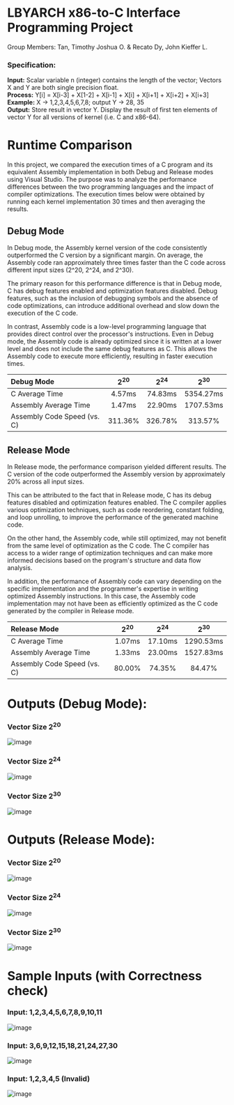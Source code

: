 # LBYARCH x86-to-C Interface Programming Project

Group Members: Tan, Timothy Joshua O. & Recato Dy, John Kieffer L.

### Specification:

**Input:** Scalar variable n (integer) contains the length of the vector; Vectors X and Y are both single precision float. <br>
**Process:** Y[i] = X[i-3] + X[1-2] + X[i-1] + X[i] + X[i+1] + X[i+2] + X[i+3] <br>
**Example:** X -> 1,2,3,4,5,6,7,8; output Y -> 28, 35 <br>
**Output:** Store result in vector Y. Display the result of first ten elements of vector Y for all versions of kernel (i.e. C and x86-64). <be>


# Runtime Comparison

In this project, we compared the execution times of a C program and its equivalent Assembly implementation in both Debug and Release modes using Visual Studio. The purpose was to analyze the performance differences between the two programming languages and the impact of compiler optimizations. The execution times below were obtained by running each kernel implementation 30 times and then averaging the results.

## Debug Mode

In Debug mode, the Assembly kernel version of the code consistently outperformed the C version by a significant margin. On average, the Assembly code ran approximately three times faster than the C code across different input sizes (2^20, 2^24, and 2^30).

The primary reason for this performance difference is that in Debug mode, C has debug features enabled and optimization features disabled. Debug features, such as the inclusion of debugging symbols and the absence of code optimizations, can introduce additional overhead and slow down the execution of the C code.

In contrast, Assembly code is a low-level programming language that provides direct control over the processor's instructions. Even in Debug mode, the Assembly code is already optimized since it is written at a lower level and does not include the same debug features as C. This allows the Assembly code to execute more efficiently, resulting in faster execution times.

| Debug Mode  | 2<sup>20</sup> | 2<sup>24</sup> | 2<sup>30</sup> | 
| :--- | :---: | :---: | :---: |
| C Average Time | 4.57ms | 74.83ms | 5354.27ms |
| Assembly Average Time | 1.47ms | 22.90ms | 1707.53ms |
| Assembly Code Speed (vs. C) | 311.36% | 326.78% | 313.57% |

## Release Mode

In Release mode, the performance comparison yielded different results. The C version of the code outperformed the Assembly version by approximately 20% across all input sizes.

This can be attributed to the fact that in Release mode, C has its debug features disabled and optimization features enabled. The C compiler applies various optimization techniques, such as code reordering, constant folding, and loop unrolling, to improve the performance of the generated machine code.

On the other hand, the Assembly code, while still optimized, may not benefit from the same level of optimization as the C code. The C compiler has access to a wider range of optimization techniques and can make more informed decisions based on the program's structure and data flow analysis.

In addition, the performance of Assembly code can vary depending on the specific implementation and the programmer's expertise in writing optimized Assembly instructions. In this case, the Assembly code implementation may not have been as efficiently optimized as the C code generated by the compiler in Release mode.

| Release Mode  | 2<sup>20</sup> | 2<sup>24</sup> | 2<sup>30</sup> | 
| :--- | :---: | :---: | :---: |
| C Average Time | 1.07ms | 17.10ms | 1290.53ms |
| Assembly Average Time | 1.33ms | 23.00ms | 1527.83ms |
| Assembly Code Speed (vs. C) | 80.00% | 74.35% | 84.47% |


# Outputs (Debug Mode):
### Vector Size 2<sup>20</sup> <br>
![image](https://github.com/kiefferdy/lbyarch-mp2/assets/98691592/4c233b3b-a7c3-4ee6-9836-0a70e6e8cdf9) <br>

### Vector Size 2<sup>24</sup> <br>
![image](https://github.com/kiefferdy/lbyarch-mp2/assets/98691592/378c6f4e-a269-4d77-9be7-d744cddc7c87) <br>

### Vector Size 2<sup>30</sup> <br>
![image](https://github.com/kiefferdy/lbyarch-mp2/assets/98691592/35c932a3-de4e-494f-aac5-06dbef5d6cb3) <be>


# Outputs (Release Mode):
### Vector Size 2<sup>20</sup> <br>
![image](https://github.com/kiefferdy/lbyarch-mp2/assets/98691592/7fb3d3db-a0b2-4dcb-bdca-c360474287b2) <br>
### Vector Size 2<sup>24</sup> <br>
![image](https://github.com/kiefferdy/lbyarch-mp2/assets/98691592/44bc2a7a-942a-418b-b5a3-d4d55439198f) <br>
### Vector Size 2<sup>30</sup> <br>
![image](https://github.com/kiefferdy/lbyarch-mp2/assets/98691592/3f73ea43-dace-4d1e-b3e7-95b3468e2362) <be>


# Sample Inputs (with Correctness check)

### Input: 1,2,3,4,5,6,7,8,9,10,11 <br>
![image](https://github.com/kiefferdy/lbyarch-mp2/assets/98691592/b01fe6ec-db4f-45b7-8b09-34d2551ee5b5) <br>

### Input: 3,6,9,12,15,18,21,24,27,30 <br>
![image](https://github.com/kiefferdy/lbyarch-mp2/assets/98691592/5c00d622-3947-43eb-9c33-25aec91280c0) <br>

### Input: 1,2,3,4,5 (Invalid) <br>
![image](https://github.com/kiefferdy/lbyarch-mp2/assets/98691592/e52f8461-36bf-4c2f-967d-e031878a4fba) <br>


